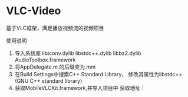 VLC-Video
=========

基于VLC框架，满足播放视频流的视频项目

使用说明
1. 导入系统库 libiconv.dylib
              libstdc++.dylib
              libbz2.dylib
              AudioToolbox.framework
2. 将AppDelegate.m 的后缀变为.mm
3. 在Build Settings中搜索C++ Standard Library， 修改其属性为libstdc++(GNU C++ standard library)
4. 获取MobileVLCKit.framework,并导入项目中
获取地址：
